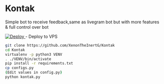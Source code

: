 # Kontak
Simple bot to receive feedback,same as livegram bot but with more features &amp; full control over bot

<a href="https://heroku.com/deploy?template=https://github.com/XenonTheInertG/Kontak">
  <img src="https://www.herokucdn.com/deploy/button.svg" alt="Deploy">
</a>
- Deploy to VPS

```bash
git clone https://github.com/XenonTheInertG/Kontak
cd Kontak
virtualenv -p python3 VENV
. ./VENV/bin/activate
pip install -r requirements.txt
cp configs.py
(Edit values in config.py)
python kontak.py
```

